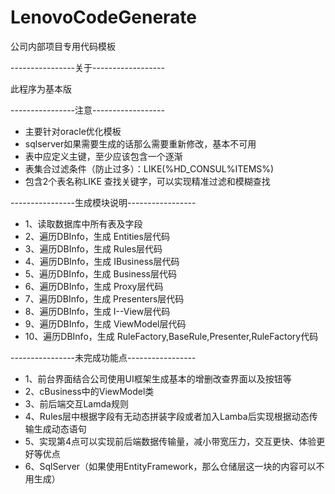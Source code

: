 # LenovoCodeGenerate
公司内部项目专用代码模板

----------------关于------------------

此程序为基本版

----------------注意------------------

* 主要针对oracle优化模板
* sqlserver如果需要生成的话那么需要重新修改，基本不可用
* 表中应定义主键，至少应该包含一个逐渐
* 表集合过滤条件（防止过多）：LIKE(%HD_CONSUL%ITEMS%)
* 包含2个表名称LIKE 查找关键字，可以实现精准过滤和模糊查找

----------------生成模块说明-----------------

* 1、读取数据库中所有表及字段
* 2、遍历DBInfo，生成 Entities层代码
* 3、遍历DBInfo，生成 Rules层代码
* 4、遍历DBInfo，生成 IBusiness层代码
* 5、遍历DBInfo，生成 Business层代码
* 6、遍历DBInfo，生成 Proxy层代码
* 7、遍历DBInfo，生成 Presenters层代码
* 8、遍历DBInfo，生成 I--View层代码
* 9、遍历DBInfo，生成 ViewModel层代码
* 10、遍历DBInfo，生成 RuleFactory,BaseRule,Presenter,RuleFactory代码

----------------未完成功能点-----------------

* 1、前台界面结合公司使用UI框架生成基本的增删改查界面以及按钮等
* 2、cBusiness中的ViewModel类
* 3、前后端交互Lamda规则
* 4、Rules层中根据字段有无动态拼装字段或者加入Lamba后实现根据动态传输生成动态语句
* 5、实现第4点可以实现前后端数据传输量，减小带宽压力，交互更快、体验更好等优点
* 6、SqlServer（如果使用EntityFramework，那么仓储层这一块的内容可以不用生成）
